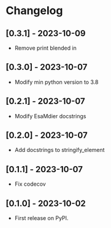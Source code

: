# Changelog

## [0.3.1] - 2023-10-09

-   Remove print blended in

## [0.3.0] - 2023-10-07

-   Modify min python version to 3.8

## [0.2.1] - 2023-10-07

-   Modify EsaMdier docstrings

## [0.2.0] - 2023-10-07

-   Add docstrings to stringify_element

## [0.1.1] - 2023-10-07

-   Fix codecov

## [0.1.0] - 2023-10-02

-   First release on PyPI.
